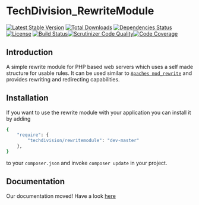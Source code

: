 # TechDivision_RewriteModule

[![Latest Stable Version](https://poser.pugx.org/techdivision/rewritemodule/v/stable.png)](https://packagist.org/packages/techdivision/rewritemodule) [![Total Downloads](https://poser.pugx.org/techdivision/rewritemodule/downloads.png)](https://packagist.org/packages/techdivision/rewritemodule) [![Dependencies Status](https://depending.in/techdivision/TechDivision_RewriteModule.png)](http://depending.in/techdivision/TechDivision_RewriteModule) [![License](https://poser.pugx.org/techdivision/rewritemodule/license.png)](https://packagist.org/packages/techdivision/rewritemodule) [![Build Status](https://travis-ci.org/techdivision/TechDivision_RewriteModule.png)](https://travis-ci.org/techdivision/TechDivision_RewriteModule)[![Scrutinizer Code Quality](https://scrutinizer-ci.com/g/techdivision/TechDivision_RewriteModule/badges/quality-score.png?b=master)](https://scrutinizer-ci.com/g/techdivision/TechDivision_RewriteModule/?branch=master)[![Code Coverage](https://scrutinizer-ci.com/g/techdivision/TechDivision_RewriteModule/badges/coverage.png?b=master)](https://scrutinizer-ci.com/g/techdivision/TechDivision_RewriteModule/?branch=master)

## Introduction

A simple rewrite module for PHP based web servers which uses a self made structure for usable rules. It can be 
used similar to [`Apaches mod_rewrite`](http://httpd.apache.org/docs/current/mod/mod_rewrite.html) and provides
rewriting and redirecting capabilities.

## Installation

If you want to use the rewrite module with your application you can install it by adding

```sh
{
    "require": {
        "techdivision/rewritemodule": "dev-master"
    },
}
```

to your ```composer.json``` and invoke ```composer update``` in your project.

## Documentation
Our documentation moved!
Have a look [here](<http://docs.appserver.io/master/components/servers/webserver/modules/rewritemodule.html>)
